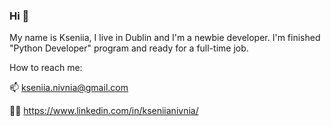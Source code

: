 ### Hi 👋


My name is Kseniia, I live in Dublin and I'm a newbie developer.
I'm finished "Python Developer" program and ready for a full-time job.


How to reach me:

📫 kseniia.nivnia@gmail.com

👩‍💻 https://www.linkedin.com/in/kseniianivnia/
